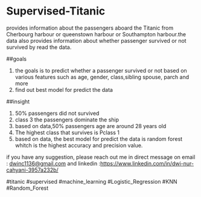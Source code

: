 # Supervised-Titanic
provides information about the passengers aboard the Titanic from Cherbourg harbour or queenstown harbour or Southampton harbour.the data also provides information about whether passenger survived or not survived by read the data.

 

##goals
1. the goals is to predict whether a passenger survived or not based on various features such as age, gender, class,sibling spouse, parch and more
2. find out best model for predict the data
   
##insight
1. 50% passengers did not survived
2. class 3 the passengers dominate the ship
3. based on data,50% passengers age are around 28 years old
4. The highest class that survives is Pclass 1
5. based on data, the best model for predict the data is random forest whitch is the highest accuracy and precision value.

if you have any suggestion, please reach out me in direct message on email : dwinc1136@gmail.com and linkedin :https://www.linkedin.com/in/dwi-nur-cahyani-3957a232b/



#titanic #supervised #machine_learning #Logistic_Regression #KNN #Random_Forest
